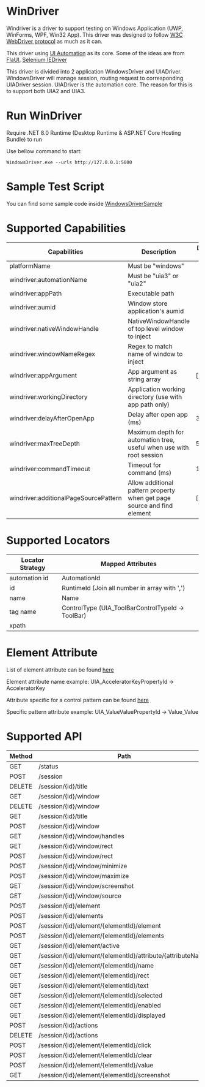 # WinDriver

Windriver is a driver to support testing on Windows Application (UWP, WinForms, WPF, Win32 App). This driver was designed to follow [W3C WebDriver protocol](https://www.w3.org/TR/webdriver/) as much as it can.

This driver using [UI Automation](https://learn.microsoft.com/en-us/dotnet/framework/ui-automation/ui-automation-overview) as its core. Some of the ideas are from [FlaUI](https://github.com/FlaUI/FlaUI), [Selenium IEDriver](https://github.com/SeleniumHQ/selenium/tree/trunk/cpp/iedriver)

This driver is divided into 2 application WindowsDriver and UIADriver. WindowsDriver will manage session, routing request to corresponding UIADriver session. UIADriver is the automation core. The reason for this is to support both UIA2 and UIA3.

# Run WinDriver

Require .NET 8.0 Runtime (Desktop Runtime & ASP.NET Core Hosting Bundle) to run

Use bellow command to start:
```
WindowsDriver.exe --urls http://127.0.0.1:5000
```

# Sample Test Script
You can find some sample code inside [WindowsDriverSample](./src/WindowsDriverSample/)

# Supported Capabilities

| Capabilities                 	                | Description                                                          	    | Default Value 	|
|---------------------------------------------- |--------------------------------------------------------------------------	|---------------	|
| platformName                                  | Must be "windows"                                                    	    |               	|
| windriver:automationName     	                | Must be "uia3" or "uia2"                                                  |               	|
| windriver:appPath            	                | Executable path                                                      	    |               	|
| windriver:aumid              	                | Window store application's aumid                                     	    |               	|
| windriver:nativeWindowHandle 	                | NativeWindowHandle of top level window to inject                     	    |               	|
| windriver:windowNameRegex 	                | Regex to match name of window to inject                     	            |               	|
| windriver:appArgument        	                | App argument as string array                                         	    | []            	|
| windriver:workingDirectory   	                | Application working directory (use with app path only)               	    |               	|
| windriver:delayAfterOpenApp  	                | Delay after open app (ms)                                            	    | 3000          	|
| windriver:maxTreeDepth       	                | Maximum depth for automation tree, useful when use with root session 	    | 50            	|
| windriver:commandTimeout     	                | Timeout for command (ms)                                             	    | 100000        	|
| windriver:additionalPageSourcePattern     	| Allow additional pattern property when get page source and find element   | []        	    |

# Supported Locators

| Locator Strategy 	| Mapped Attributes                                 	|
|------------------	|---------------------------------------------------	|
| automation id    	| AutomationId                                      	|
| id               	| RuntimeId (Join all number in array with ',')     	|
| name             	| Name                                              	|
| tag name         	| ControlType (UIA_ToolBarControlTypeId -> ToolBar) 	|
| xpath            	|                                                   	|

# Element Attribute

List of element attribute can be found [here](https://learn.microsoft.com/en-us/windows/win32/winauto/uiauto-automation-element-propids)

Element attribute name example: UIA_AcceleratorKeyPropertyId -> AcceleratorKey

Attribute specific for a control pattern can be found [here](https://learn.microsoft.com/en-us/windows/win32/winauto/uiauto-control-pattern-propids)

Specific pattern attribute example: UIA_ValueValuePropertyId -> Value_Value

# Supported API

| Method 	| Path                                                        	|
|--------	|-------------------------------------------------------------	|
| GET    	| /status                                                     	|
| POST   	| /session                                                    	|
| DELETE 	| /session/{id}/title                                         	|
| GET    	| /session/{id}/window                                        	|
| DELETE 	| /session/{id}/window                                        	|
| GET    	| /session/{id}/title                                         	|
| POST   	| /session/{id}/window                                        	|
| GET    	| /session/{id}/window/handles                                	|
| GET    	| /session/{id}/window/rect                                   	|
| POST   	| /session/{id}/window/rect                                   	|
| POST   	| /session/{id}/window/minimize                               	|
| POST   	| /session/{id}/window/maximize                               	|
| GET    	| /session/{id}/window/screenshot                             	|
| GET    	| /session/{id}/window/source                                 	|
| POST   	| /session/{id}/element                                       	|
| POST   	| /session/{id}/elements                                      	|
| POST   	| /session/{id}/element/{elementId}/element                   	|
| POST   	| /session/{id}/element/{elementId}/elements                  	|
| GET    	| /session/{id}/element/active                                	|
| GET    	| /session/{id}/element/{elementId}/attribute/{attributeName} 	|
| GET    	| /session/{id}/element/{elementId}/name                      	|
| GET    	| /session/{id}/element/{elementId}/rect                      	|
| GET    	| /session/{id}/element/{elementId}/text                      	|
| GET    	| /session/{id}/element/{elementId}/selected                  	|
| GET    	| /session/{id}/element/{elementId}/enabled                   	|
| GET    	| /session/{id}/element/{elementId}/displayed                 	|
| POST   	| /session/{id}/actions                                       	|
| DELETE 	| /session/{id}/actions                                       	|
| POST   	| /session/{id}/element/{elementId}/click                     	|
| POST   	| /session/{id}/element/{elementId}/clear                     	|
| POST   	| /session/{id}/element/{elementId}/value                     	|
| GET    	| /session/{id}/element/{elementId}/screenshot                	|
